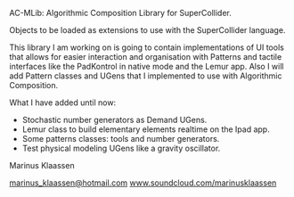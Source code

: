 AC-MLib: Algorithmic Composition Library for SuperCollider.

Objects to be loaded as extensions to use with the SuperCollider language. 

This library I am working on is going to contain implementations of UI tools that 
allows for easier interaction and organisation with Patterns and tactile interfaces 
like the PadKontrol in native mode and the Lemur app. Also I will add Pattern classes 
and UGens that I implemented to use with Algorithmic Composition. 

What I have added until now:
- Stochastic number generators as Demand UGens.
- Lemur class to build elementary elements realtime on the Ipad app.
- Some patterns classes: tools and number generators. 
- Test physical modeling UGens like a gravity oscillator. 

Marinus Klaassen

marinus_klaassen@hotmail.com
www.soundcloud.com/marinusklaassen
